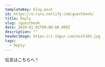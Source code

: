 ```yaml
---
templateKey: blog-post
id: https://u-ruru.netlify.com/guestbook/
title: Reply
slug: /guestbook
date: 2020-01-01T00:00:00.000Z
description: ""
headerImage: https://i.imgur.com/mich3dS.jpg
tags:
  - Reply
---
```


伝言はこちらへ！
